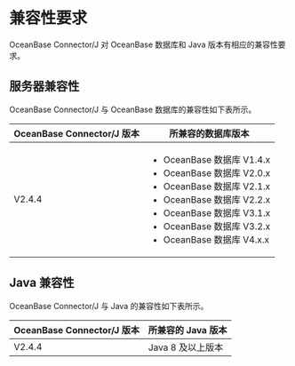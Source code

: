 # 兼容性要求 

OceanBase Connector/J 对 OceanBase 数据库和 Java 版本有相应的兼容性要求。

## 服务器兼容性 

OceanBase Connector/J 与 OceanBase 数据库的兼容性如下表所示。


| **OceanBase Connector/J 版本** |       **所兼容的数据库版本**    |
|----------------------------------|-------------------------------------|
| V2.4.4                           | <ul><li> OceanBase 数据库 V1.4.x </li>  <li> OceanBase 数据库 V2.0.x</li>   <li> OceanBase 数据库 V2.1.x</li>   <li> OceanBase 数据库 V2.2.x </li>  <li> OceanBase 数据库 V3.1.x</li>   <li> OceanBase 数据库 V3.2.x </li>   <li> OceanBase 数据库 V4.x.x</li> </ul>   |



## Java 兼容性 

OceanBase Connector/J 与 Java 的兼容性如下表所示。

| **OceanBase Connector/J 版本** |          **所兼容的 Java 版本**         |
|----------------------------------|-----------------------------------------|
| V2.4.4           | Java 8 及以上版本 |



